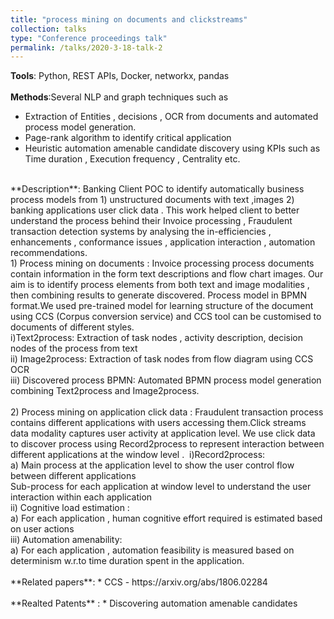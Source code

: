 ```yaml
---
title: "process mining on documents and clickstreams"
collection: talks
type: "Conference proceedings talk"
permalink: /talks/2020-3-18-talk-2
---
```

**Tools**:
Python, REST APIs, Docker, networkx, pandas<br/>
<br/>
**Methods**:Several NLP and graph techniques such as 
* Extraction of Entities , decisions , OCR from documents and automated process model generation.
* Page-rank algorithm to identify critical application
* Heuristic automation amenable candidate discovery using KPIs such as Time duration , Execution frequency , Centrality etc.<br/>
<br/>
**Description**:
Banking Client POC to identify automatically business process models from 1) unstructured documents with text ,images 2) banking applications user click data . This work helped client to better understand the process behind their Invoice processing , Fraudulent transaction detection systems by analysing the in-efficiencies , enhancements , conformance issues , application interaction , automation recommendations.<br/>
1) Process mining on documents :
Invoice processing process documents contain information in the form text descriptions and flow chart images. Our aim is to identify process elements from both text and image modalities , then combining results to generate discovered. Process model in BPMN format.We used pre-trained model for learning structure of the document using CCS (Corpus conversion service) and CCS tool can be customised to documents of different styles.<br/>
i)Text2process: Extraction of task nodes , activity description, decision nodes of the process from text<br/>
ii) Image2process: Extraction of task nodes from flow diagram using CCS OCR<br/>
iii) Discovered process BPMN: Automated BPMN process model generation combining Text2process and Image2process.<br/>
<br/>
2) Process mining on application click data :
Fraudulent transaction process contains different applications with users accessing them.Click streams data modality captures user activity at application level. We use click data to discover process using Record2process to represent interaction between different applications at the window level . 
i)Record2process:<br/>
    a) Main process at the application level to show the user control flow between different applications<br/>
     Sub-process for each application at window level to understand the user interaction within each application<br/>
ii) Cognitive load estimation :<br/>
    a) For each application , human cognitive effort required is estimated based on user actions<br/>
iii) Automation amenability:<br/>
    a) For each application , automation feasibility is measured based on determinism w.r.to time duration spent in the application. <br/>
<br/>​​
**Related papers**:
* CCS - https://arxiv.org/abs/1806.02284
<br/>
<br/>
**Realted Patents** :
* Discovering automation amenable candidates 











​

​
